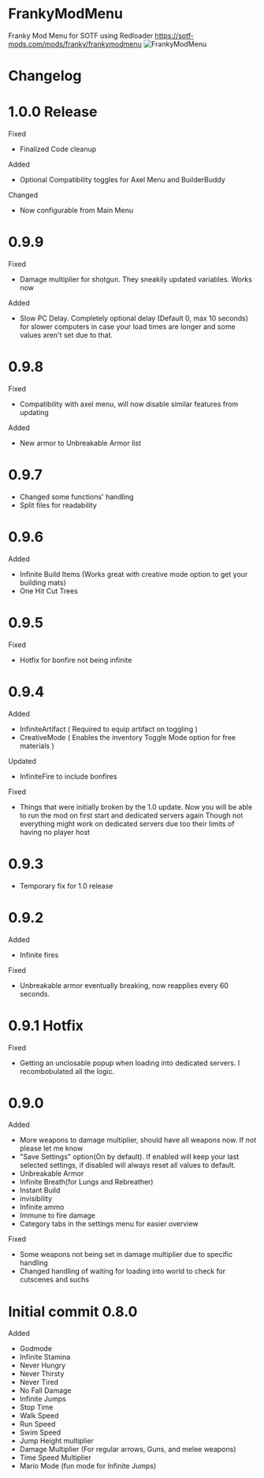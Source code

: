 # FrankyModMenu
Franky Mod Menu for SOTF using Redloader https://sotf-mods.com/mods/franky/frankymodmenu
![FrankyModMenu](https://i.imgur.com/bwGvYI1.png)

# Changelog

# 1.0.0 Release

Fixed
- Finalized Code cleanup

Added
- Optional Compatibility toggles for Axel Menu and BuilderBuddy

Changed
- Now configurable from Main Menu

# 0.9.9

Fixed
- Damage multiplier for shotgun. They sneakily updated variables. Works now

Added
- Slow PC Delay. Completely optional delay (Default 0, max 10 seconds) for slower computers in case your load times are longer and some values aren't set due to that.

# 0.9.8

Fixed
- Compatibility with axel menu, will now disable similar features from updating

Added
- New armor to Unbreakable Armor list

# 0.9.7

- Changed some functions' handling
- Split files for readability

# 0.9.6
Added
- Infinite Build Items (Works great with creative mode option to get your building mats)
- One Hit Cut Trees

# 0.9.5
Fixed
- Hotfix for bonfire not being infinite

# 0.9.4
Added
- InfiniteArtifact ( Required to equip artifact on toggling )
- CreativeMode ( Enables the inventory Toggle Mode option for free materials )

Updated
- InfiniteFire to include bonfires

Fixed
- Things that were initially broken by the 1.0 update.
Now you will be able to run the mod on first start and dedicated servers again
Though not everything might work on dedicated servers due too their limits of having no player host

# 0.9.3
- Temporary fix for 1.0 release

# 0.9.2
Added
- Infinite fires

Fixed
- Unbreakable armor eventually breaking, now reapplies every 60 seconds.


# 0.9.1 Hotfix
Fixed
- Getting an unclosable popup when loading into dedicated servers. I recombobulated all the logic.
  
# 0.9.0
Added
- More weapons to damage multiplier, should have all weapons now. If not please let me know
- "Save Settings" option(On by default). If enabled will keep your last selected settings, if disabled will always reset all values to default.
- Unbreakable Armor
- Infinite Breath(for Lungs and Rebreather)
- Instant Build
- invisibility
- Infinite ammo
- Immune to fire damage
- Category tabs in the settings menu for easier overview

Fixed
- Some weapons not being set in damage multiplier due to specific handling
- Changed handling of waiting for loading into world to check for cutscenes and suchs


# Initial commit 0.8.0
Added
* Godmode
* Infinite Stamina
* Never Hungry
* Never Thirsty
* Never Tired
* No Fall Damage
* Infinite Jumps
* Stop Time
* Walk Speed
* Run Speed
* Swim Speed
* Jump Height multiplier
* Damage Multiplier (For regular arrows, Guns, and melee weapons)
* Time Speed Multiplier
* Mario Mode (fun mode for Infinite Jumps)
